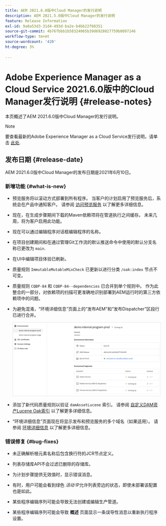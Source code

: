 ```yaml
---
title: AEM 2021.6.0版中Cloud Manager的发行说明
description: AEM 2021.5.0版中Cloud Manager的发行说明
feature: Release Information
exl-id: 9a0a53d3-31d4-493d-ba2e-b4bb22f60351
source-git-commit: 4b76fbbb1b58324065b39d6928027759b0897246
workflow-type: tm+mt
source-wordcount: '420'
ht-degree: 3%

---
```


# Adobe Experience Manager as a Cloud Service 2021.6.0版中的Cloud Manager发行说明 {#release-notes}

本页概述了AEM 2021.6.0版中Cloud Manager的发行说明。

>[!NOTE]
>要查看最新的Adobe Experience Manager as a Cloud Service发行说明，请单击 [此处](https://experienceleague.adobe.com/docs/experience-manager-cloud-service/release-notes/aem-cloud-changes.html?lang=zh-Hans).

## 发布日期 {#release-date}

AEM 2021.6.0版中Cloud Manager的发布日期是2021年6月10日。

### 新增功能 {#what-is-new}

* 预览服务将以滚动方式部署到所有程序。 当客户的计划启用了预览服务后，系统会在产品中通知客户。 请参阅 [访问预览服务](/help/implementing/cloud-manager/manage-environments.md#access-preview-service) 以了解更多详细信息。

* 现在，在生成步骤期间下载的Maven依赖项将在管道执行之间缓存。 未来几周，将为客户启用此功能。

* 现在可以通过编辑程序对话框编辑程序的名称。

* 在项目创建期间和在通过管理Git工作流的默认推送命令中使用的默认分支名称已更改为 `main`.

* 在UI中编辑项目体验已刷新。

* 质量规则 `ImmutableMutableMixCheck` 已更新以进行分类 `/oak:index` 节点不可变。

* 质量规则 `CQBP-84` 和 `CQBP-84--dependencies` 已合并到单个规则中。 作为此整合的一部分，对依赖项的扫描可更准确地识别部署到AEM运行时的第三方依赖项中的问题。

* 为避免混淆，“环境详细信息”页面上的“发布AEM”和“发布Dispatcher”区段行已进行合并。

   ![](/help/implementing/cloud-manager/release-notes-cloud-manager/assets/aem-dispatcher.png)

* 添加了新代码质量规则以验证 `damAssetLucene` 索引。 请参阅 [自定义DAM资产Lucene Oak索引](/help/implementing/cloud-manager/custom-code-quality-rules.md#oakpal-damAssetLucene-sanity-check) 以了解更多详细信息。

* “环境详细信息”页面现在将显示发布和预览服务的多个域名（如果适用）。 请参阅 [环境详细信息](https://experienceleague.adobe.com/docs/experience-manager-cloud-service/implementing/using-cloud-manager/manage-environments.html?lang=en#viewing-environment) 以了解更多详细信息。

### 错误修复 {#bug-fixes}

* 未正确解析根元素名称后包含换行符的JCR节点定义。

* 列表存储库API不会过滤已删除的存储库。

* 为计划步骤提供无效值时，显示错误消息。

* 有时，用户可能会看到绿色 *活动* IP允许列表旁边的状态，即使未部署该配置也是如此。

* 某些程序编辑序列可能会导致无法创建或编辑生产管道。

* 某些程序编辑序列可能会导致 **概述** 页面显示一条误导性消息以重新执行程序设置。
